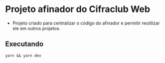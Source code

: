 # Projeto afinador do Cifraclub Web

- Projeto criado para centralizar o código do afinador e permitir reutilizar ele em outros projetos.

## Executando

`yarn && yarn dev`

